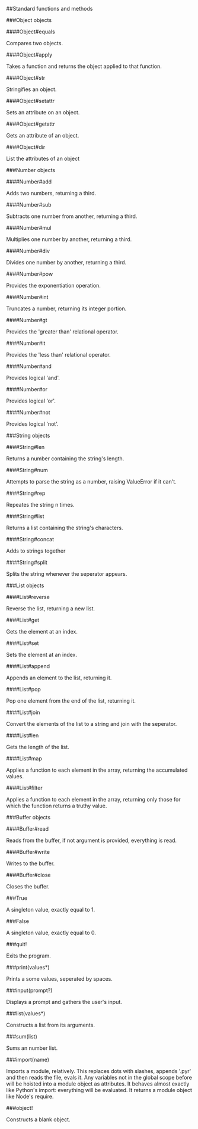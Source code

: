 ##Standard functions and methods

###Object objects

####Object#equals

Compares two objects.

####Object#apply

Takes a function and returns the object applied to that function.

####Object#str

Stringifies an object.

####Object#setattr

Sets an attribute on an object.

####Object#getattr

Gets an attribute of an object.

####Object#dir

List the attributes of an object

###Number objects

####Number#add

Adds two numbers, returning a third.

####Number#sub

Subtracts one number from another, returning a third.

####Number#mul

Multiplies one number by another, returning a third.

####Number#div

Divides one number by another, returning a third.

####Number#pow

Provides the exponentiation operation.

####Number#int

Truncates a number, returning its integer portion.

####Number#gt

Provides the 'greater than' relational operator.

####Number#lt

Provides the 'less than' relational operator.

####Number#and

Provides logical 'and'.

####Number#or

Provides logical 'or'.

####Number#not

Provides logical 'not'.

###String objects

####String#len

Returns a number containing the string's length.

####String#num

Attempts to parse the string as a number, raising ValueError if it can't.

####String#rep

Repeates the string n times.

####String#list

Returns a list containing the string's characters.

####String#concat

Adds to strings together

####String#split

Splits the string whenever the seperator appears.

###List objects

####List#reverse

Reverse the list, returning a new list.

####List#get

Gets the element at an index.

####List#set

Sets the element at an index.

####List#append

Appends an element to the list, returning it.

####List#pop

Pop one element from the end of the list, returning it.

####List#join

Convert the elements of the list to a string and join with the seperator.

####List#len

Gets the length of the list.

####List#map

Applies a function to each element in the array, returning the accumulated values.

####List#filter

Applies a function to each element in the array, returning only those for which the function returns a truthy value.

###Buffer objects

####Buffer#read

Reads from the buffer, if not argument is provided, everything is read.

####Buffer#write

Writes to the buffer.

####Buffer#close

Closes the buffer.

###True

A singleton value, exactly equal to 1.

###False

A singleton value, exactly equal to 0.

###quit!

Exits the program.

###print(values*)

Prints a some values, seperated by spaces.

###input(prompt?)

Displays a prompt and gathers the user's input.

###list(values*)

Constructs a list from its arguments.

###sum(list)

Sums an number list.

###import(name)

Imports a module, relatively. This replaces dots with slashes,
appends '.pyr' and then reads the file, evals it. Any variables not in
the global scope before will be hoisted into a module object as attributes. 
It behaves almost exactly like Python's import: everything will be evaluated.
It returns a module object like Node's require.

###object!

Constructs a blank object.